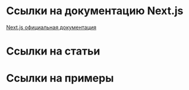 # Ссылки на документацию Next.js
[Next.js официальная документация](https://nextjs.org/docs/getting-started/installation)

# Ccылки на статьи

# Ссылки на примеры